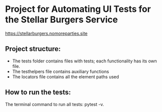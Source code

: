 # Project for Automating UI Tests for the Stellar Burgers Service

https://stellarburgers.nomoreparties.site

## Project structure:
- The tests folder contains files with tests; each functionality has its own file.
- The testhelpers file contains auxiliary functions
- The locators file contains all the element paths used


## How to run the tests:
The terminal command to run all tests: pytest -v.